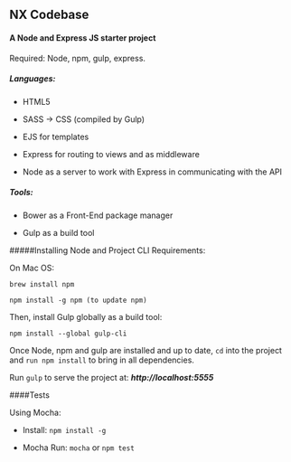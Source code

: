 ## NX Codebase
#### A Node and Express JS starter project

Required: Node, npm, gulp, express.

##### Languages:

* HTML5

* SASS -> CSS (compiled by Gulp)

* EJS for templates

* Express for routing to views and as middleware 
* Node as a server to work with Express in communicating with the API


##### Tools:

* Bower as a Front-End package manager

* Gulp as a build tool

#####Installing Node and Project CLI Requirements:

On Mac OS:

` brew install npm `
 
` npm install -g npm (to update npm) `

Then, install Gulp globally as a build tool: 

` npm install --global gulp-cli `

Once Node, npm and gulp are installed and up to date, ` cd ` into the project and ` run npm install ` to bring in all dependencies.

Run ` gulp ` to serve the project at: ***http://localhost:5555***

####Tests

Using Mocha:

* Install: ` npm install -g ` 

* Mocha Run: ` mocha ` or ` npm test `
